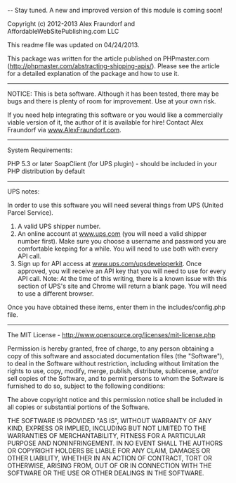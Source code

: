 -- Stay tuned.  A new and improved version of this module is coming soon!





Copyright (c) 2012-2013 Alex Fraundorf and AffordableWebSitePublishing.com LLC

This readme file was updated on 04/24/2013.

This package was written for the article published on PHPmaster.com (http://phpmaster.com/abstracting-shipping-apis/).
Please see the article for a detailed explanation of the package and how to use it.

-------------------------------------------------------------------------------------------------------

NOTICE: This is beta software.  Although it has been tested, there may be bugs and there is plenty of 
room for improvement.  Use at your own risk.

If you need help integrating this software or you would like a commercially viable version of it, the 
author of it is available for hire!  Contact Alex Fraundorf via www.AlexFraundorf.com.

-------------------------------------------------------------------------------------------------------

System Requirements:

PHP 5.3 or later
SoapClient (for UPS plugin) - should be included in your PHP distribution by default

-------------------------------------------------------------------------------------------------------

UPS notes:

In order to use this software you will need several things from UPS (United Parcel Service).
1. A valid UPS shipper number.
2. An online account at www.ups.com (you will need a valid shipper number first).  Make sure you choose a username 
and password you are comfortable keeping for a while.  You will need to use both with every API call.
3. Sign up for API access at www.ups.com/upsdeveloperkit.
Once approved, you will receive an API key that you will need to use for every API call.  Note: At 
the time of this writing, there is a known issue with this section of UPS's site and Chrome will return 
a blank page.  You will need to use a different browser.

Once you have obtained these items, enter them in the includes/config.php file.


-------------------------------------------------------------------------------------------------------

The MIT License - http://www.opensource.org/licenses/mit-license.php

Permission is hereby granted, free of charge, to any person obtaining a copy of this software and 
associated documentation files (the "Software"), to deal in the Software without restriction, 
including without limitation the rights to use, copy, modify, merge, publish, distribute, sublicense, 
and/or sell copies of the Software, and to permit persons to whom the Software is furnished to do so, 
subject to the following conditions:

The above copyright notice and this permission notice shall be included in all copies or substantial 
portions of the Software.

THE SOFTWARE IS PROVIDED "AS IS", WITHOUT WARRANTY OF ANY KIND, EXPRESS OR IMPLIED, INCLUDING BUT 
NOT LIMITED TO THE WARRANTIES OF MERCHANTABILITY, FITNESS FOR A PARTICULAR PURPOSE AND NONINFRINGEMENT. 
IN NO EVENT SHALL THE AUTHORS OR COPYRIGHT HOLDERS BE LIABLE FOR ANY CLAIM, DAMAGES OR OTHER LIABILITY, 
WHETHER IN AN ACTION OF CONTRACT, TORT OR OTHERWISE, ARISING FROM, OUT OF OR IN CONNECTION WITH THE 
SOFTWARE OR THE USE OR OTHER DEALINGS IN THE SOFTWARE.
